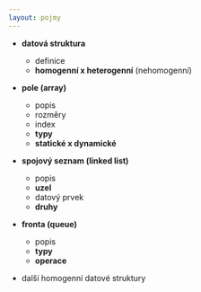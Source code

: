 ```yaml
---
layout: pojmy
---
```


- **datová struktura**
    - definice
    - **homogenní x heterogenní** (nehomogenní)

- **pole (array)**
    - popis
    - rozměry
    - index
    - **typy**
    - **statické x dynamické**
- **spojový seznam (linked list)**
    - popis
    - **uzel**
    - datový prvek
    - **druhy**
- **fronta (queue)**
    - popis
    - **typy**
    - **operace**
- další homogenní datové struktury
